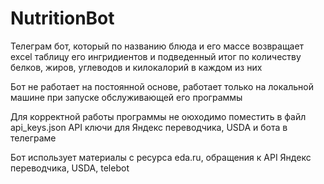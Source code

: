 # NutritionBot
Телеграм бот, который по названию блюда и его массе возвращает excel таблицу его ингридиентов и подведенный итог по количеству белков, жиров, углеводов и килокалорий в каждом из них

Бот не работает на постоянной основе, работает только на локальной машине при запуске обслуживающей его программы

Для корректной работы программы не оюходимо поместить в файл api_keys.json API ключи для Яндекс переводчика, USDA и бота в телеграме

Бот использует материалы с ресурса eda.ru, обращения к API Яндекс переводчика, USDA, telebot
